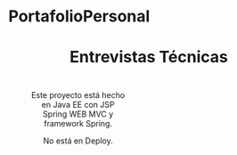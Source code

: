 # PortafolioPersonal

<h1 align='center'>Entrevistas Técnicas</h1>

<div align='center' style="display:grid ;justify-content: space-evenly; grid-template-columns: 200px 800px ; padding:10px">
    <div style="margin-left:30px">
        <p>Este proyecto está hecho en Java EE con JSP Spring WEB MVC y framework Spring.</p>
        <p>No está en Deploy.</p>
    </div>
 <div align='left' style= "border-right: 1px solid currentColor;">
